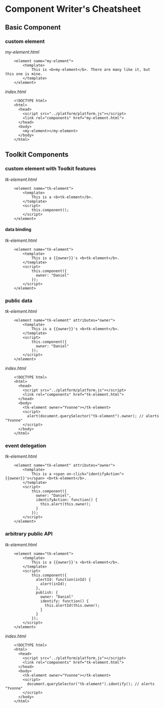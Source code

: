 # Component Writer's Cheatsheet

## Basic Component

### custom element
	
*my-element.html*

		<element name="my-element">
			<template>
				This is <b>my-element</b>. There are many like it, but this one is mine.
			</template>
		</element>

*index.html*

		<!DOCTYPE html>
		<html>
		  <head>
		    <script src="../platform/platform.js"></script>
			<link rel="components" href="my-element.html">
		  </head>
		  <body>
			<my-element></my-element>
	      </body>
		</html>

## Toolkit Components

### custom element with Toolkit features

*tk-element.html*

		<element name="tk-element">
			<template>
				This is a <b>tk-element</b>.
			</template>
			<script>
				this.component();
			</script>
		</element>

#### data binding

*tk-element.html*

		<element name="tk-element">
			<template>
				This is a {{owner}}'s <b>tk-element</b>.
			</template>
			<script>
				this.component({
				  owner: "Daniel"
				});
			</script>
		</element>

### public data

*tk-element.html*

		<element name="tk-element" attributes="owner">
			<template>
				This is a {{owner}}'s <b>tk-element</b>.
			</template>
			<script>
				this.component({
				  owner: "Daniel"
				});
			</script>
		</element>

*index.html*

		<!DOCTYPE html>
		<html>
		  <head>
		    <script src="../platform/platform.js"></script>
			<link rel="components" href="tk-element.html">
		  </head>
		  <body>
			<tk-element owner="Yvonne"></tk-element>
			<script>
			  alert(document.querySelector("tk-element").owner); // alerts "Yvonne"
			</script>
	      </body>
		</html>

### event delegation

*tk-element.html*

		<element name="tk-element" attributes="owner">
			<template>
				This is a <span on-click="identifyAction">{{owner}}'s</span> <b>tk-element</b>.
			</template>
			<script>
				this.component({
				  owner: "Daniel",
				  identifyAction: function() {
				    this.alert(this.owner);
				  }
				});
			</script>
		</element>

### arbitrary public API

*tk-element.html*

		<element name="tk-element">
			<template>
				This is a {{owner}}'s <b>tk-element</b>.
			</template>
			<script>
				this.component({
				  alertId: function(inId) {
				    alert(inId);
				  },
				  publish: {
				  	owner: "Daniel"
					identify: function() {
					  this.alertId(this.owner);
					}
				  }
				});
			</script>
		</element>

*index.html*

		<!DOCTYPE html>
		<html>
		  <head>
		    <script src="../platform/platform.js"></script>
			<link rel="components" href="tk-element.html">
		  </head>
		  <body>
			<tk-element owner="Yvonne"></tk-element>
			<script>
			  document.querySelector("tk-element").identify(); // alerts "Yvonne"
			</script>
	      </body>
		</html>